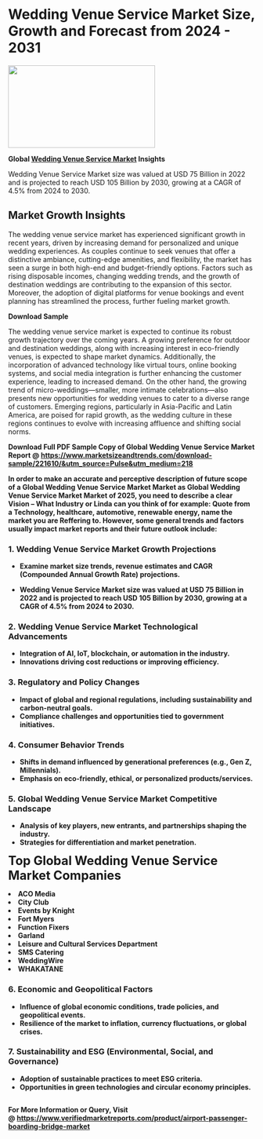 <H1>Wedding Venue Service Market Size, Growth and Forecast from 2024 - 2031</H1><img class="aligncenter size-medium wp-image-584254" src="https://thirdeyenews.in/wp-content/uploads/2024/09/Global-Market-Research-300x168.jpeg" alt="" width="300" height="168" /><p><strong>Global&nbsp;<a href="https://www.marketsizeandtrends.com/download-sample/221610/&amp;utm_source=Pulse&amp;utm_medium=218">Wedding Venue Service Market</a> Insights</strong></p><p>Wedding Venue Service Market size was valued at USD 75 Billion in 2022 and is projected to reach USD 105 Billion by 2030, growing at a CAGR of 4.5% from 2024 to 2030.</p><p><h2>Market Growth Insights</h2> <p>The wedding venue service market has experienced significant growth in recent years, driven by increasing demand for personalized and unique wedding experiences. As couples continue to seek venues that offer a distinctive ambiance, cutting-edge amenities, and flexibility, the market has seen a surge in both high-end and budget-friendly options. Factors such as rising disposable incomes, changing wedding trends, and the growth of destination weddings are contributing to the expansion of this sector. Moreover, the adoption of digital platforms for venue bookings and event planning has streamlined the process, further fueling market growth.</p> <p><strong>Download Sample</strong></p> <p>The wedding venue service market is expected to continue its robust growth trajectory over the coming years. A growing preference for outdoor and destination weddings, along with increasing interest in eco-friendly venues, is expected to shape market dynamics. Additionally, the incorporation of advanced technology like virtual tours, online booking systems, and social media integration is further enhancing the customer experience, leading to increased demand. On the other hand, the growing trend of micro-weddings—smaller, more intimate celebrations—also presents new opportunities for wedding venues to cater to a diverse range of customers. Emerging regions, particularly in Asia-Pacific and Latin America, are poised for rapid growth, as the wedding culture in these regions continues to evolve with increasing affluence and shifting social norms. <p><strong></p><p><span class=""><strong>Download Full PDF Sample Copy of Global Wedding Venue Service Market Report</strong> @ <a href="https://www.marketsizeandtrends.com/download-sample/221610/&amp;utm_source=Pulse&amp;utm_medium=218" target="_blank">https://www.marketsizeandtrends.com/download-sample/221610/&amp;utm_source=Pulse&amp;utm_medium=218</a></span></p><p>In order to make an accurate and perceptive description of future scope of a Global&nbsp;Wedding Venue Service Market Market as Global&nbsp;Wedding Venue Service Market Market of 2025, you need to describe a clear Vision &ndash; What Industry or Linda can you think of for example: Quote from a Technology, healthcare, automotive, renewable energy, name the market you are Reffering to. However, some general trends and factors usually impact market reports and their future outlook include:</p><h3>1.&nbsp;<strong>Wedding Venue Service Market Growth Projections</strong></h3><ul><li>Examine market size trends, revenue estimates and CAGR (Compounded Annual Growth Rate) projections.</li><li><p>Wedding Venue Service Market size was valued at USD 75 Billion in 2022 and is projected to reach USD 105 Billion by 2030, growing at a CAGR of 4.5% from 2024 to 2030.</p></li></ul><h3>2.&nbsp;<strong>Wedding Venue Service Market Technological Advancements</strong></h3><ul><li>Integration of AI, IoT, blockchain, or automation in the industry.</li><li>Innovations driving cost reductions or improving efficiency.</li></ul><h3>3.&nbsp;<strong>Regulatory and Policy Changes</strong></h3><ul><li>Impact of global and regional regulations, including sustainability and carbon-neutral goals.</li><li>Compliance challenges and opportunities tied to government initiatives.</li></ul><h3>4.&nbsp;<strong>Consumer Behavior Trends</strong></h3><ul><li>Shifts in demand influenced by generational preferences (e.g., Gen Z, Millennials).</li><li>Emphasis on eco-friendly, ethical, or personalized products/services.</li></ul><h3>5.&nbsp;<strong>Global Wedding Venue Service Market Competitive Landscape</strong></h3><ul><li>Analysis of key players, new entrants, and partnerships shaping the industry.</li><li>Strategies for differentiation and market penetration.</li></ul><p data-pm-slice="1 1 []"><span style="color: inherit; font-family: inherit; font-size: 25px;">Top Global Wedding Venue Service Market Companies</span></p><div class="" data-test-id=""><p><li>ACO Media</li><li> City Club</li><li> Events by Knight</li><li> Fort Myers</li><li> Function Fixers</li><li> Garland</li><li> Leisure and Cultural Services Department</li><li> SMS Catering</li><li> WeddingWire</li><li> WHAKATANE</li></p></div><h3>6.&nbsp;<strong>Economic and Geopolitical Factors</strong></h3><ul><li>Influence of global economic conditions, trade policies, and geopolitical events.</li><li>Resilience of the market to inflation, currency fluctuations, or global crises.</li></ul><h3>7.&nbsp;<strong>Sustainability and ESG (Environmental, Social, and Governance)</strong></h3><ul><li>Adoption of sustainable practices to meet ESG criteria.</li><li>Opportunities in green technologies and circular economy principles.</li></ul><h2><strong style="font-size: 14px;">For More Information or Query, Visit @&nbsp;</strong><a style="background-color: #ffffff; font-size: 14px;" href="https://www.marketsizeandtrends.com/report/wedding-venue-service-market/" target="_blank">https://www.verifiedmarketreports.com/product/airport-passenger-boarding-bridge-market</a></h2>
